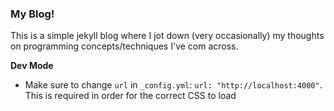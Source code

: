 ### My Blog!

This is a simple jekyll blog where I jot down (very occasionally) my thoughts on programming concepts/techniques I've com across.

**Dev Mode**
- Make sure to change `url` in `_config.yml`: `url: "http://localhost:4000"`. This is required in order for the correct CSS to load
